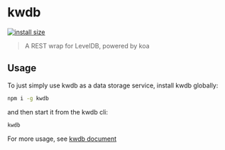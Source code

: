 # kwdb
[![install size](https://packagephobia.now.sh/badge?p=kwdb)](https://packagephobia.now.sh/result?p=kwdb)

> A REST wrap for LevelDB, powered by koa

## Usage

To just simply use kwdb as a data storage service, install kwdb globally:

``` bash
npm i -g kwdb
```

and then start it from the kwdb cli:

``` bash
kwdb
```

For more usage, see [kwdb document](https://kwdb.ksryy.ga)
